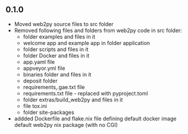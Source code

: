 
## 0.1.0
- Moved web2py source files to src folder
- Removed following files and folders from web2py code in src folder:
    - folder examples and files in it
    - welcome app and example app in folder application
    - folder scripts and files in it
    - folder Docker and files in it
    - app.yaml file 
    - appveyor.yml file
    - binaries folder and files in it
    - deposit folder
    - requirements,.gae.txt file
    - requirements.txt file - replaced with pyproject.toml
    - folder extras/build_web2py and files in it
    - file tox.ini
    - folder site-packages
- addded Dockerfile and flake.nix file defining default docker image default web2py nix package (with no CGI)
